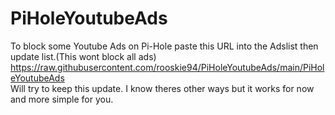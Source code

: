 # PiHoleYoutubeAds
To block some Youtube Ads on Pi-Hole paste this URL into the Adslist then update list.(This wont block all ads) <br>
https://raw.githubusercontent.com/rooskie94/PiHoleYoutubeAds/main/PiHoleYoutubeAds <br>
Will try to keep this update. I know theres other ways but it works for now and more simple for you.
